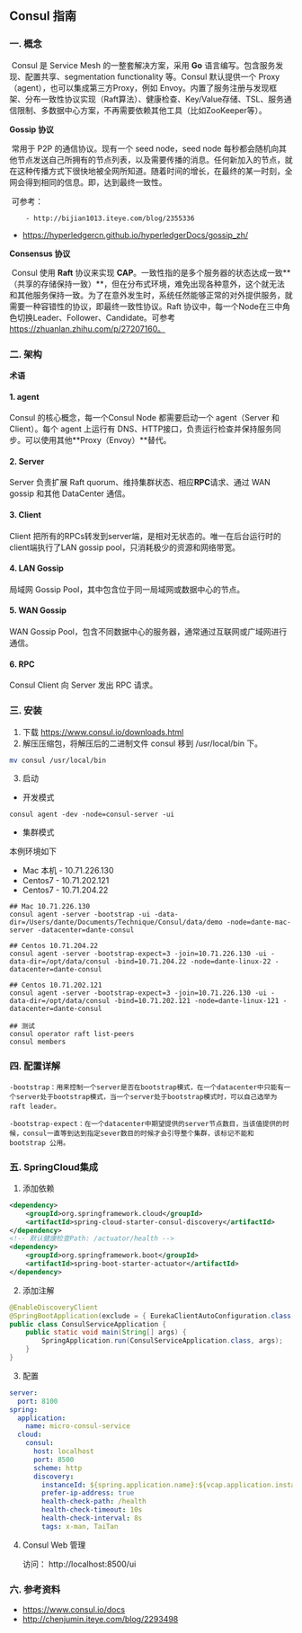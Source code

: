 ## Consul 指南

### 一. 概念

​	Consul 是 Service Mesh 的一整套解决方案，采用 **Go** 语言编写。包含服务发现、配置共享、segmentation functionality 等。Consul 默认提供一个 Proxy（agent），也可以集成第三方Proxy，例如 Envoy。内置了服务注册与发现框架、分布一致性协议实现（Raft算法）、健康检查、Key/Value存储、TSL、服务通信限制、多数据中心方案，不再需要依赖其他工具（比如ZooKeeper等）。

**Gossip 协议**

​	常用于 P2P 的通信协议。现有一个 seed node，seed node 每秒都会随机向其他节点发送自己所拥有的节点列表，以及需要传播的消息。任何新加入的节点，就在这种传播方式下很快地被全网所知道。随着时间的增长，在最终的某一时刻，全网会得到相同的信息。即，达到最终一致性。

​	可参考：

		- http://bijian1013.iteye.com/blog/2355336
- https://hyperledgercn.github.io/hyperledgerDocs/gossip_zh/

**Consensus 协议**

​	Consul 使用 **Raft** 协议来实现 **CAP**。一致性指的是多个服务器的状态达成一致**（共享的存储保持一致）**，但在分布式环境，难免出现各种意外，这个就无法和其他服务保持一致。为了在意外发生时，系统任然能够正常的对外提供服务，就需要一种容错性的协议，即最终一致性协议。Raft 协议中，每一个Node在三中角色切换Leader、Follower、Candidate。可参考 https://zhuanlan.zhihu.com/p/27207160。

### 二. 架构

**术语**

#### 1. agent

Consul 的核心概念，每一个Consul Node 都需要启动一个 agent（Server 和 Client）。每个 agent 上运行有 DNS、HTTP接口，负责运行检查并保持服务同步。可以使用其他**Proxy（Envoy）**替代。

#### 2. Server

Server 负责扩展 Raft quorum、维持集群状态、相应**RPC**请求、通过 WAN gossip 和其他 DataCenter 通信。

#### 3. Client

Client 把所有的RPCs转发到server端，是相对无状态的。唯一在后台运行时的client端执行了LAN gossip pool，只消耗极少的资源和网络带宽。

#### 4. LAN Gossip 

局域网 Gossip Pool，其中包含位于同一局域网或数据中心的节点。

#### 5. WAN Gossip

WAN Gossip Pool，包含不同数据中心的服务器，通常通过互联网或广域网进行通信。

#### 6. RPC

Consul Client 向 Server 发出 RPC 请求。

### 三. 安装

1. 下载 https://www.consul.io/downloads.html
2. 解压压缩包，将解压后的二进制文件 consul 移到 /usr/local/bin 下。

```sh
mv consul /usr/local/bin
```

3. 启动

- 开发模式

```shell
consul agent -dev -node=consul-server -ui
```

- 集群模式

本例环境如下

- Mac 本机 - 10.71.226.130 
- Centos7 -   10.71.202.121
- Centos7 -   10.71.204.22 

```shell
## Mac 10.71.226.130 
consul agent -server -bootstrap -ui -data-dir=/Users/dante/Documents/Technique/Consul/data/demo -node=dante-mac-server -datacenter=dante-consul

## Centos 10.71.204.22 
consul agent -server -bootstrap-expect=3 -join=10.71.226.130 -ui -data-dir=/opt/data/consul -bind=10.71.204.22 -node=dante-linux-22 -datacenter=dante-consul

## Centos 10.71.202.121 
consul agent -server -bootstrap-expect=3 -join=10.71.226.130 -ui -data-dir=/opt/data/consul -bind=10.71.202.121 -node=dante-linux-121 -datacenter=dante-consul

## 测试
consul operator raft list-peers
consul members
```

### 四. 配置详解

```properties
-bootstrap：用来控制一个server是否在bootstrap模式，在一个datacenter中只能有一个server处于bootstrap模式，当一个server处于bootstrap模式时，可以自己选举为raft leader。

-bootstrap-expect：在一个datacenter中期望提供的server节点数目，当该值提供的时候，consul一直等到达到指定sever数目的时候才会引导整个集群，该标记不能和 bootstrap 公用。
```

### 五. SpringCloud集成

1. 添加依赖

```xml
<dependency>
    <groupId>org.springframework.cloud</groupId>
    <artifactId>spring-cloud-starter-consul-discovery</artifactId>
</dependency>
<!-- 默认健康检查Path: /actuator/health -->
<dependency>
    <groupId>org.springframework.boot</groupId>
    <artifactId>spring-boot-starter-actuator</artifactId>
</dependency>
```

2. 添加注解

```java
@EnableDiscoveryClient
@SpringBootApplication(exclude = { EurekaClientAutoConfiguration.class })
public class ConsulServiceApplication {
	public static void main(String[] args) {
		SpringApplication.run(ConsulServiceApplication.class, args);
	}
}
```

3. 配置

```yaml
server:
  port: 8100
spring:
  application:
    name: micro-consul-service
  cloud:
    consul:
      host: localhost
      port: 8500
      scheme: http
      discovery:
        instanceId: ${spring.application.name}:${vcap.application.instance_id:${spring.application.instance_id:${random.value}}}
        prefer-ip-address: true
        health-check-path: /health
        health-check-timeout: 10s
        health-check-interval: 8s
        tags: x-man, TaiTan
```

4. Consul Web 管理

   访问： http://localhost:8500/ui

### 六. 参考资料

- https://www.consul.io/docs
- http://chenjumin.iteye.com/blog/2293498